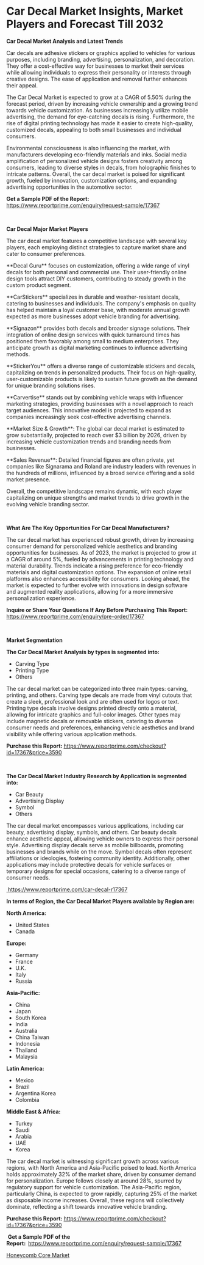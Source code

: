 <p><h1>Car Decal Market Insights, Market Players and Forecast Till 2032</h1></p><p><strong>Car Decal Market Analysis and Latest Trends</strong></p>
<p><p>Car decals are adhesive stickers or graphics applied to vehicles for various purposes, including branding, advertising, personalization, and decoration. They offer a cost-effective way for businesses to market their services while allowing individuals to express their personality or interests through creative designs. The ease of application and removal further enhances their appeal.</p><p>The Car Decal Market is expected to grow at a CAGR of 5.50% during the forecast period, driven by increasing vehicle ownership and a growing trend towards vehicle customization. As businesses increasingly utilize mobile advertising, the demand for eye-catching decals is rising. Furthermore, the rise of digital printing technology has made it easier to create high-quality, customized decals, appealing to both small businesses and individual consumers.</p><p>Environmental consciousness is also influencing the market, with manufacturers developing eco-friendly materials and inks. Social media amplification of personalized vehicle designs fosters creativity among consumers, leading to diverse styles in decals, from holographic finishes to intricate patterns. Overall, the car decal market is poised for significant growth, fueled by innovation, customization options, and expanding advertising opportunities in the automotive sector.</p></p>
<p><strong>Get a Sample PDF of the Report:&nbsp;</strong> <a href="https://www.reportprime.com/enquiry/request-sample/17367?utm_campaign=2624&utm_medium=2&utm_source=Github&utm_content=ia&utm_term=18032025&utm_id=car-decal">https://www.reportprime.com/enquiry/request-sample/17367</a></p>
<p>&nbsp;</p>
<p><strong>Car Decal Major Market Players</strong></p>
<p><p>The car decal market features a competitive landscape with several key players, each employing distinct strategies to capture market share and cater to consumer preferences. </p><p>**Decal Guru** focuses on customization, offering a wide range of vinyl decals for both personal and commercial use. Their user-friendly online design tools attract DIY customers, contributing to steady growth in the custom product segment.</p><p>**CarStickers** specializes in durable and weather-resistant decals, catering to businesses and individuals. The company's emphasis on quality has helped maintain a loyal customer base, with moderate annual growth expected as more businesses adopt vehicle branding for advertising.</p><p>**Signazon** provides both decals and broader signage solutions. Their integration of online design services with quick turnaround times has positioned them favorably among small to medium enterprises. They anticipate growth as digital marketing continues to influence advertising methods.</p><p>**StickerYou** offers a diverse range of customizable stickers and decals, capitalizing on trends in personalized products. Their focus on high-quality, user-customizable products is likely to sustain future growth as the demand for unique branding solutions rises.</p><p>**Carvertise** stands out by combining vehicle wraps with influencer marketing strategies, providing businesses with a novel approach to reach target audiences. This innovative model is projected to expand as companies increasingly seek cost-effective advertising channels.</p><p>**Market Size & Growth**: The global car decal market is estimated to grow substantially, projected to reach over $3 billion by 2026, driven by increasing vehicle customization trends and branding needs from businesses.</p><p>**Sales Revenue**: Detailed financial figures are often private, yet companies like Signarama and Roland are industry leaders with revenues in the hundreds of millions, influenced by a broad service offering and a solid market presence.</p><p>Overall, the competitive landscape remains dynamic, with each player capitalizing on unique strengths and market trends to drive growth in the evolving vehicle branding sector.</p></p>
<p>&nbsp;</p>
<p><strong>What Are The Key Opportunities For Car Decal Manufacturers?</strong></p>
<p><p>The car decal market has experienced robust growth, driven by increasing consumer demand for personalized vehicle aesthetics and branding opportunities for businesses. As of 2023, the market is projected to grow at a CAGR of around 5%, fueled by advancements in printing technology and material durability. Trends indicate a rising preference for eco-friendly materials and digital customization options. The expansion of online retail platforms also enhances accessibility for consumers. Looking ahead, the market is expected to further evolve with innovations in design software and augmented reality applications, allowing for a more immersive personalization experience.</p></p>
<p><strong>Inquire or Share Your Questions If Any Before Purchasing This Report:</strong> <a href="https://www.reportprime.com/enquiry/pre-order/17367?utm_campaign=2624&utm_medium=2&utm_source=Github&utm_content=ia&utm_term=18032025&utm_id=car-decal">https://www.reportprime.com/enquiry/pre-order/17367</a></p>
<p>&nbsp;</p>
<p><strong>Market Segmentation</strong></p>
<p><strong>The Car Decal Market Analysis by types is segmented into:</strong></p>
<p><ul><li>Carving Type</li><li>Printing Type</li><li>Others</li></ul></p>
<p><p>The car decal market can be categorized into three main types: carving, printing, and others. Carving type decals are made from vinyl cutouts that create a sleek, professional look and are often used for logos or text. Printing type decals involve designs printed directly onto a material, allowing for intricate graphics and full-color images. Other types may include magnetic decals or removable stickers, catering to diverse consumer needs and preferences, enhancing vehicle aesthetics and brand visibility while offering various application methods.</p></p>
<p><strong>Purchase this Report:&nbsp;</strong><a href="https://www.reportprime.com/checkout?id=17367&price=3590&utm_campaign=2624&utm_medium=2&utm_source=Github&utm_content=ia&utm_term=18032025&utm_id=car-decal">https://www.reportprime.com/checkout?id=17367&price=3590</a></p>
<p>&nbsp;</p>
<p><strong>The Car Decal Market Industry Research by Application is segmented into:</strong></p>
<p><ul><li>Car Beauty</li><li>Advertising Display</li><li>Symbol</li><li>Others</li></ul></p>
<p><p>The car decal market encompasses various applications, including car beauty, advertising display, symbols, and others. Car beauty decals enhance aesthetic appeal, allowing vehicle owners to express their personal style. Advertising display decals serve as mobile billboards, promoting businesses and brands while on the move. Symbol decals often represent affiliations or ideologies, fostering community identity. Additionally, other applications may include protective decals for vehicle surfaces or temporary designs for special occasions, catering to a diverse range of consumer needs.</p></p>
<p><a href="https://www.reportprime.com/car-decal-r17367?utm_campaign=2624&utm_medium=2&utm_source=Github&utm_content=ia&utm_term=18032025&utm_id=car-decal">&nbsp;https://www.reportprime.com/car-decal-r17367</a></p>
<p><strong>In terms of Region, the Car Decal Market Players available by Region are:</strong></p>
<p>
    <p> <strong> North America: </strong>
        <ul>
            <li>United States</li>
            <li>Canada</li>
        </ul>
        </p> 
    <p> <strong> Europe: </strong>
        <ul>
            <li>Germany</li>
            <li>France</li>
            <li>U.K.</li>
            <li>Italy</li>
            <li>Russia</li>
        </ul>
        </p> 
    <p> <strong> Asia-Pacific: </strong>
        <ul>
            <li>China</li>
            <li>Japan</li>
            <li>South Korea</li>
            <li>India</li>
            <li>Australia</li>
            <li>China Taiwan</li>
            <li>Indonesia</li>
            <li>Thailand</li>
            <li>Malaysia</li>
        </ul>
        </p> 
    <p> <strong> Latin America: </strong>
        <ul>
            <li>Mexico</li>
            <li>Brazil</li>
            <li>Argentina Korea</li>
            <li>Colombia</li>
        </ul>
        </p> 
    <p> <strong> Middle East & Africa: </strong>
        <ul>
            <li>Turkey</li>
            <li>Saudi</li>
            <li>Arabia</li>
            <li>UAE</li>
            <li>Korea</li>
        </ul>
    </p>
    </p>
<p><p>The car decal market is witnessing significant growth across various regions, with North America and Asia-Pacific poised to lead. North America holds approximately 32% of the market share, driven by consumer demand for personalization. Europe follows closely at around 28%, spurred by regulatory support for vehicle customization. The Asia-Pacific region, particularly China, is expected to grow rapidly, capturing 25% of the market as disposable income increases. Overall, these regions will collectively dominate, reflecting a shift towards innovative vehicle branding.</p></p>
<p><strong>Purchase this Report: </strong><a href="https://www.reportprime.com/checkout?id=17367&price=3590&utm_campaign=2624&utm_medium=2&utm_source=Github&utm_content=ia&utm_term=18032025&utm_id=car-decal">https://www.reportprime.com/checkout?id=17367&price=3590</a></p>
<p>&nbsp;<strong>Get a Sample PDF of the Report:&nbsp;&nbsp;</strong><a href="https://www.reportprime.com/enquiry/request-sample/17367?utm_campaign=2624&utm_medium=2&utm_source=Github&utm_content=ia&utm_term=18032025&utm_id=car-decal">https://www.reportprime.com/enquiry/request-sample/17367</a></p>
<p><strong></strong></p>
<p><p><a href="https://github.com/mayabungard8092/Market-Research-Report-List-1/blob/main/honeycomb-core-market.md?utm_campaign=2624&utm_medium=2&utm_source=Github&utm_content=ia&utm_term=18032025&utm_id=car-decal">Honeycomb Core Market</a></p></p>
